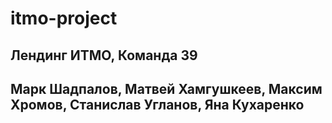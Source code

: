 # itmo-project
## Лендинг ИТМО, Команда 39
## Марк Шадпалов, Матвей Хамгушкеев, Максим Хромов, Станислав Угланов, Яна Кухаренко

